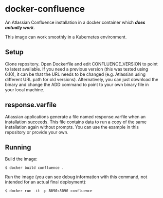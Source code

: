 # docker-confluence
An Atlassian Confluence installation in a docker container which _**does actually work**_.

This image can work smoothly in a Kubernetes environment.


## Setup

Clone repository. Open Dockerfile and edit CONFLUENCE_VERSION to point to latest available. If you need a previous version (this was tested using 6.10), it can be that the URL needs to be changed (e.g. Atlassian using different URL path for old versions). Alternatively, you can just download the binary and change the ADD command to point to your own binary file in your local machine.

## response.varfile

Atlassian applications generate a file named response.varfile when an installation succeeds. This file contains data to run a copy of the same installation again without prompts. You can use the example in this repository or provide your own.

## Running

Build the image:

```
$ docker build confluence .
```

Run the image (you can see debug information with this command, not intended for an actual final deployment):

```
$ docker run -it -p 8090:8090 confluence
```
